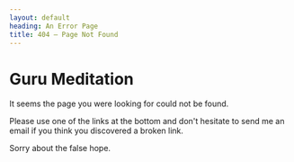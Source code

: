 ```yaml
---
layout: default
heading: An Error Page
title: 404 — Page Not Found
---
```



# Guru Meditation #

It seems the page you were looking for could not be found.

Please use one of the links at the bottom and don't hesitate to send me an
email if you think you discovered a broken link.

Sorry about the false hope.
